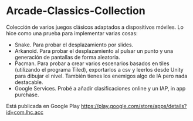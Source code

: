 # Arcade-Classics-Collection
Colección de varios juegos clásicos adaptados a dispositivos móviles. 
Lo hice como una prueba para implementar varias cosas:
- Snake. Para probar el desplazamiento por slides.
- Arkanoid. Para probar el desplazamiento al pulsar un punto y una generación de pantallas de forma aleatoria.
- Pacman. Para probar a crear varios escenarios basados en tiles (utilizando el programa Tiled), exportarlos a csv y leerlos desde Unity para dibujar el nivel. También tienes los enemigos algo de IA pero nada destacable.
- Google Services. Probé a añadir clasificaciones online y un IAP, in app purchase.

Está publicada en Google Play https://play.google.com/store/apps/details?id=com.lhc.acc
